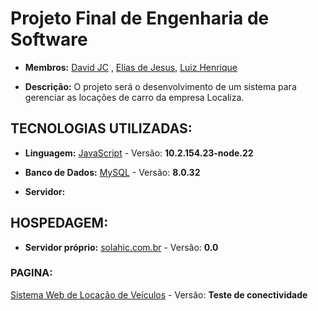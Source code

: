 # Projeto Final de Engenharia de Software 

* **Membros:** [David JC](https://github.com/david-jc-br) , [Elias de Jesus](https://github.com/jeliasppoo), [Luiz Henrique](https://github.com/Luiziki)

* **Descrição:** O projeto será o desenvolvimento de um sistema para gerenciar as locações de carro da empresa Localiza.

## TECNOLOGIAS UTILIZADAS:

* **Linguagem:** [JavaScript](https://developer.mozilla.org/pt-BR/docs/Web/JavaScript) - Versão: **10.2.154.23-node.22**

* **Banco de Dados:** [MySQL](https://www.mysql.com/) - Versão: **8.0.32**
* **Servidor:**  

## HOSPEDAGEM: 
* **Servidor próprio:** [solahic.com.br](http://solahic.com.br/) - Versão: **0.0**
### PAGINA:
[Sistema Web de Locação de Veículos](http://solahic.com.br/~veiculo/) - Versão: **Teste de conectividade**

